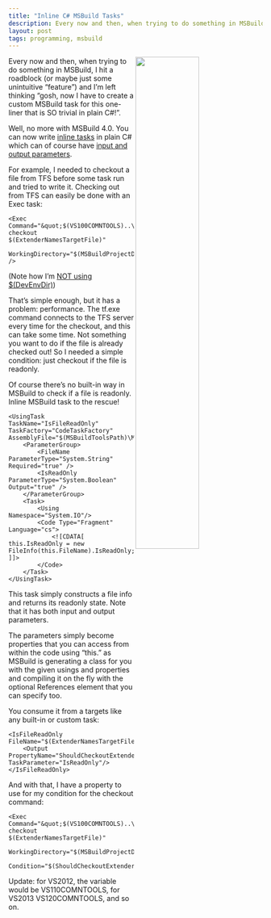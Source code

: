 ```yaml
---
title: "Inline C# MSBuild Tasks"
description: Every now and then, when trying to do something in MSBuild, I hit a roadblock (or maybe just some unintuitive “feature”) and I’m left thinking “gosh, now I have to create a custom MSBuild task for this one-liner that is SO trivial in plain C#!”.
layout: post
tags: programming, msbuild
---
```

<img src="https://www.cazzulino.com/img/msbuild-inline-tasks.png" width="50%" align="right" class="image">

Every now and then, when trying to do something in MSBuild, I hit a roadblock (or maybe just some unintuitive “feature”) and I’m left thinking “gosh, now I have to create a custom MSBuild task for this one-liner that is SO trivial in plain C#!”.

Well, no more with MSBuild 4.0. You can now write [inline tasks](http://msdn.microsoft.com/en-us/library/dd722601.aspx) in plain C# which can of course have [input and output parameters](http://msdn.microsoft.com/en-us/library/dd723643.aspx).

For example, I needed to checkout a file from TFS before some task run and tried to write it. Checking out from TFS can easily be done with an Exec task:

```
<Exec Command="&quot;$(VS100COMNTOOLS)..\IDE\tf.exe&quot; checkout $(ExtenderNamesTargetFile)"
      WorkingDirectory="$(MSBuildProjectDirectory)" />
```

(Note how I’m [NOT using $(DevEnvDir)](http://blogs.clariusconsulting.net/kzu/devenvdir-considered-harmful/))

That’s simple enough, but it has a problem: performance. The tf.exe command connects to the TFS server every time for the checkout, and this can take some time. Not something you want to do if the file is already checked out! So I needed a simple condition: just checkout if the file is readonly.

Of course there’s no built-in way in MSBuild to check if a file is readonly. Inline MSBuild task to the rescue!

```
<UsingTask TaskName="IsFileReadOnly" TaskFactory="CodeTaskFactory" AssemblyFile="$(MSBuildToolsPath)\Microsoft.Build.Tasks.v4.0.dll">
    <ParameterGroup>
        <FileName ParameterType="System.String" Required="true" />
        <IsReadOnly ParameterType="System.Boolean" Output="true" />
    </ParameterGroup>
    <Task>
        <Using Namespace="System.IO"/>
        <Code Type="Fragment" Language="cs">
            <![CDATA[
this.IsReadOnly = new FileInfo(this.FileName).IsReadOnly;
]]>
        </Code>
    </Task>
</UsingTask>
```

This task simply constructs a file info and returns its readonly state. Note that it has both input and output parameters.

The parameters simply become properties that you can access from within the code using “this.” as MSBuild is generating a class for you with the given usings and properties and compiling it on the fly with the optional References element that you can specify too.

You consume it from a targets like any built-in or custom task:

```
<IsFileReadOnly FileName="$(ExtenderNamesTargetFile)">
    <Output PropertyName="ShouldCheckoutExtenderNames" TaskParameter="IsReadOnly"/>
</IsFileReadOnly>
```

And with that, I have a property to use for my condition for the checkout command:

```
<Exec Command="&quot;$(VS100COMNTOOLS)..\IDE\tf.exe&quot; checkout $(ExtenderNamesTargetFile)"
      WorkingDirectory="$(MSBuildProjectDirectory)"
      Condition="$(ShouldCheckoutExtenderNames)"/>
```

Update: for VS2012, the variable would be VS110COMNTOOLS, for VS2013 VS120COMNTOOLS, and so on.